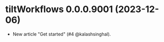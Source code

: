 <!-- NEWS.md is maintained by https://cynkra.github.io/fledge, do not edit -->

# tiltWorkflows 0.0.0.9001 (2023-12-06)

* New article "Get started" (#4 @kalashsinghal).
